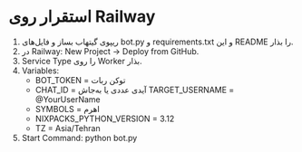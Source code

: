 # استقرار روی Railway

1. ریپوی گیتهاب بساز و فایل‌های bot.py و requirements.txt و این README را بذار.
2. در Railway: New Project → Deploy from GitHub.
3. Service Type را روی Worker بذار.
4. Variables:
   - BOT_TOKEN = توکن ربات
   - CHAT_ID = آیدی عددی یا به‌جاش TARGET_USERNAME = @YourUserName
   - SYMBOLS = اهرم
   - NIXPACKS_PYTHON_VERSION = 3.12
   - TZ = Asia/Tehran
5. Start Command: python bot.py
